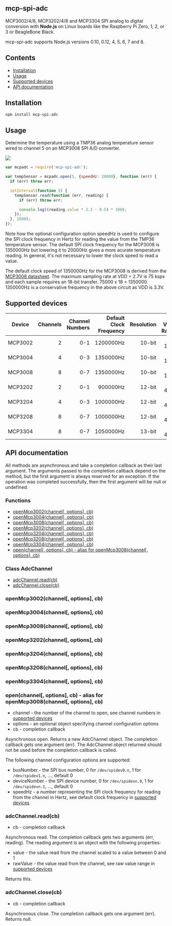 ## mcp-spi-adc

MCP3002/4/8, MCP3202/4/8 and MCP3304 SPI analog to digital conversion with
**Node.js** on Linux boards like the Raspberry Pi Zero, 1, 2, or 3 or
BeagleBone Black.

mcp-spi-adc supports Node.js versions 0.10, 0.12, 4, 5, 6, 7 and 8.

## Contents

 * [Installation](https://github.com/fivdi/mcp-spi-adc#installation)
 * [Usage](https://github.com/fivdi/mcp-spi-adc#usage)
 * [Supported devices](https://github.com/fivdi/mcp-spi-adc#supported-devices)
 * [API documentation](https://github.com/fivdi/mcp-spi-adc#api-documentation)

## Installation

```
npm install mcp-spi-adc
```

## Usage

Determine the temperature using a TMP36 analog temperature sensor wired to
channel 5 on an MCP3008 SPI A/D converter.

<img src="https://raw.githubusercontent.com/fivdi/mcp-spi-adc/master/example/pi-mcp3008-tmp36.png">

```js
var mcpadc = require('mcp-spi-adc');

var tempSensor = mcpadc.open(5, {speedHz: 20000}, function (err) {
  if (err) throw err;

  setInterval(function () {
    tempSensor.read(function (err, reading) {
      if (err) throw err;

      console.log((reading.value * 3.3 - 0.5) * 100);
    });
  }, 1000);
});
```

Note how the optional configuration option speedHz is used to configure the
SPI clock frequency in Hertz for reading the value from the TMP36 temperature
sensor. The default SPI clock frequency for the MCP3008 is 1350000Hz but
lowering it to 20000Hz gives a more acurate temperature reading. In general,
it's not necessary to lower the clock speed to read a value.

The default clock speed of 1350000Hz for the MCP3008 is derived from the
[MCP3008 datasheet](https://cdn-shop.adafruit.com/datasheets/MCP3008.pdf).
The maximum sampling rate at VDD = 2.7V is 75 ksps and each sample requires
an 18-bit transfer. 75000 x 18 = 1350000. 1350000Hz is a conservative frequency
in the above circuit as VDD is 3.3V.

## Supported devices

Device | Channels | Channel Numbers | Default Clock Frequency | Resolution | Raw Value Range
:---: | ---: | ---: | ---: | ---: | ---:
MCP3002 | 2 | 0-1 | 1200000Hz | 10-bit | 0-1023
MCP3004 | 4 | 0-3 | 1350000Hz | 10-bit | 0-1023
MCP3008 | 8 | 0-7 | 1350000Hz | 10-bit | 0-1023
MCP3202 | 2 | 0-1 | 900000Hz | 12-bit | 0-4095
MCP3204 | 4 | 0-3 | 1000000Hz | 12-bit | 0-4095
MCP3208 | 8 | 0-7 | 1000000Hz | 12-bit | 0-4095
MCP3304 | 8 | 0-7 | 1050000Hz | 13-bit | 0-4095

## API documentation

All methods are asynchronous and take a completion callback as their last
argument. The arguments passed to the completion callback depend on the
method, but the first argument is always reserved for an exception. If the
operation was completed successfully, then the first argument will be null
or undefined.

### Functions

- [openMcp3002(channel[, options], cb)](https://github.com/fivdi/mcp-spi-adc#openmcp3002channel-options-cb)
- [openMcp3004(channel[, options], cb)](https://github.com/fivdi/mcp-spi-adc#openmcp3004channel-options-cb)
- [openMcp3008(channel[, options], cb)](https://github.com/fivdi/mcp-spi-adc#openmcp3008channel-options-cb)
- [openMcp3202(channel[, options], cb)](https://github.com/fivdi/mcp-spi-adc#openmcp3202channel-options-cb)
- [openMcp3204(channel[, options], cb)](https://github.com/fivdi/mcp-spi-adc#openmcp3204channel-options-cb)
- [openMcp3208(channel[, options], cb)](https://github.com/fivdi/mcp-spi-adc#openmcp3208channel-options-cb)
- [openMcp3304(channel[, options], cb)](https://github.com/fivdi/mcp-spi-adc#openmcp3304channel-options-cb)
- [open(channel[, options], cb) - alias for openMcp3008(channel[, options], cb)](https://github.com/fivdi/mcp-spi-adc#openchannel-options-cb---alias-for-openmcp3008channel-options-cb)

### Class AdcChannel

- [adcChannel.read(cb)](https://github.com/fivdi/mcp-spi-adc#adcchannelreadcb)
- [adcChannel.close(cb)](https://github.com/fivdi/mcp-spi-adc#adcchannelclosecb)

### openMcp3002(channel[, options], cb)
### openMcp3004(channel[, options], cb)
### openMcp3008(channel[, options], cb)
### openMcp3202(channel[, options], cb)
### openMcp3204(channel[, options], cb)
### openMcp3208(channel[, options], cb)
### openMcp3304(channel[, options], cb)
### open(channel[, options], cb) - alias for openMcp3008(channel[, options], cb)
- channel - the number of the channel to open, see channel numbers in
[supported devices](https://github.com/fivdi/mcp-spi-adc#supported-devices)
- options - an optional object specifying channel configuration options
- cb - completion callback

Asynchronous open. Returns a new AdcChannel object. The completion callback
gets one argument (err). The AdcChannel object returned should not be used
before the completion callback is called.

The following channel configuration options are supported:

- busNumber - the SPI bus number, 0 for `/dev/spidev0.n`,
1 for `/dev/spidev1.n`, ..., default 0
- deviceNumber - the SPI device number, 0 for `/dev/spidevn.0`,
1 for `/dev/spidevn.1`, ..., default 0
- speedHz - a number representing the SPI clock frequency for reading from the
channel in Hertz, see default clock frequency in
[supported devices](https://github.com/fivdi/mcp-spi-adc#supported-devices)

### adcChannel.read(cb)
- cb - completion callback

Asynchronous read. The completion callback gets two arguments (err,
reading). The reading argument is an object with the following properties:

- value - the value read from the channel scaled to a value between 0 and 1
- rawValue - the value read from the channel, see raw value range in
[supported devices](https://github.com/fivdi/mcp-spi-adc#supported-devices)

Returns this.

### adcChannel.close(cb)
- cb - completion callback

Asynchronous close. The completion callback gets one argument (err). Returns
null.

